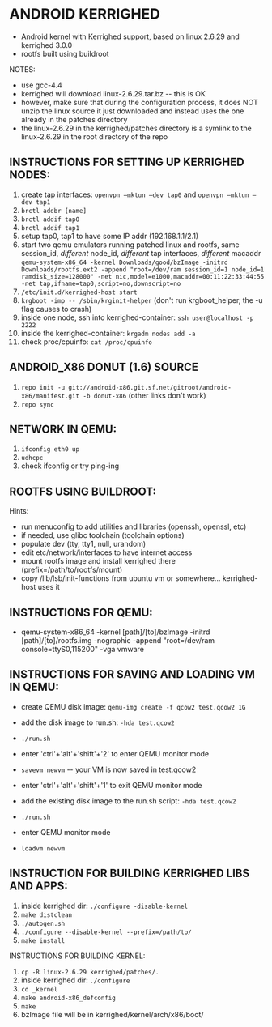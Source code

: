 ANDROID KERRIGHED
=================
- Android kernel with Kerrighed support, based on linux 2.6.29 and kerrighed 3.0.0
- rootfs built using buildroot






NOTES:
- use gcc-4.4
- kerrighed will download linux-2.6.29.tar.bz -- this is OK
- however, make sure that during the configuration process, it does NOT unzip the linux source it just downloaded and instead uses the one already in the patches directory
- the linux-2.6.29 in the kerrighed/patches directory is a symlink to the linux-2.6.29 in the root directory of the repo


INSTRUCTIONS FOR SETTING UP KERRIGHED NODES:
--------------------------------------------
1. create tap interfaces: `openvpn –mktun –dev tap0` and `openvpn –mktun –dev tap1`
2. `brctl addbr [name]`
3. `brctl addif tap0`
4. `brctl addif tap1`
5. setup tap0, tap1 to have some IP addr (192.168.1.1/2.1)
6. start two qemu emulators running patched linux and rootfs, same session_id, *different* node_id, *different* tap interfaces, *different* macaddr
`qemu-system-x86_64 -kernel Downloads/good/bzImage -initrd Downloads/rootfs.ext2 -append "root=/dev/ram session_id=1 node_id=1 ramdisk_size=128000" -net nic,model=e1000,macaddr=00:11:22:33:44:55 -net tap,ifname=tap0,script=no,downscript=no`
7. `/etc/init.d/kerrighed-host start`
8. `krgboot -imp -- /sbin/krginit-helper` (don't run krgboot_helper, the -u flag causes to crash)
9. inside one node, ssh into kerrighed-container: `ssh user@localhost -p 2222`
10. inside the kerrighed-container: `krgadm nodes add -a`
11. check proc/cpuinfo: `cat /proc/cpuinfo`

ANDROID_X86 DONUT (1.6) SOURCE
------------------------------
1. `repo init -u git://android-x86.git.sf.net/gitroot/android-x86/manifest.git -b donut-x86` (other links don't work)
2. `repo sync`

NETWORK IN QEMU:
----------------
1. `ifconfig eth0 up`
2. `udhcpc`
3. check ifconfig or try ping-ing


ROOTFS USING BUILDROOT:
-----------------------
Hints:
- run menuconfig to add utilities and libraries (openssh, openssl, etc)
- if needed, use glibc toolchain (toolchain options)
- populate dev (tty, tty1, null, urandom)
- edit etc/network/interfaces to have internet access 
- mount rootfs image and install kerrighed there (prefix=/path/to/rootfs/mount)
- copy /lib/lsb/init-functions from ubuntu vm or somewhere... kerrighed-host uses it

INSTRUCTIONS FOR QEMU:
----------------------
- qemu-system-x86_64 -kernel [path]/[to]/bzImage -initrd [path]/[to]/rootfs.img -nographic -append "root=/dev/ram console=ttyS0,115200" -vga vmware

INSTRUCTIONS FOR SAVING AND LOADING VM IN QEMU:
-----------------------------------------------
- create QEMU disk image: `qemu-img create -f qcow2 test.qcow2 1G`
- add the disk image to run.sh: `-hda test.qcow2`
- `./run.sh`
- enter 'ctrl'+'alt'+'shift'+'2' to enter QEMU monitor mode
- `savevm newvm` -- your VM is now saved in test.qcow2
- enter 'ctrl'+'alt'+'shift'+'1' to exit QEMU monitor mode


- add the existing disk image to the run.sh script: `-hda test.qcow2`
- `./run.sh`
- enter QEMU monitor mode
- `loadvm newvm`


INSTRUCTION FOR BUILDING KERRIGHED LIBS AND APPS:
-------------------------------------------------

1. inside kerrighed dir: `./configure -disable-kernel`
2. `make distclean`
3. `./autogen.sh`
4. `./configure --disable-kernel --prefix=/path/to/`
5. `make install`

INSTRUCTIONS FOR BUILDING KERNEL:

1. `cp -R linux-2.6.29 kerrighed/patches/.`
2. inside kerrighed dir: `./configure`
3. `cd _kernel`
4. `make android-x86_defconfig`
5. `make`
4. bzImage file will be in kerrighed/kernel/arch/x86/boot/


